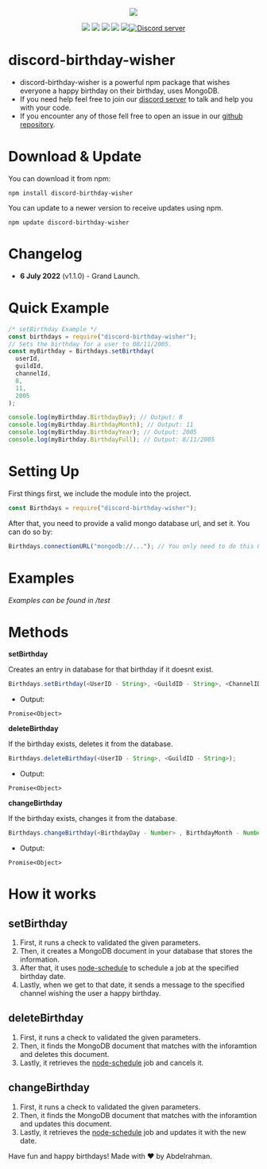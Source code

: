 <p align="center"><a href="https://nodei.co/npm/discord-birthday-wisher/"><img src="https://nodei.co/npm/discord-birthday-wisher.png"></a></p>
<p align="center"><img src="https://img.shields.io/npm/v/discord-birthday-wisher"> <img src="https://img.shields.io/github/repo-size/Abdelrahman-Mohammad/discord-birthday-wisher"> <img src="https://img.shields.io/npm/l/discord-birthday-wisher"> <img src="https://img.shields.io/github/contributors/Abdelrahman-Mohammad/discord-birthday-wisher"> <img src="https://img.shields.io/github/package-json/dependency-version/Abdelrahman-Mohammad/discord-birthday-wisher/mongoose"><a href="https://discord.gg/rk7cVyk"><img src="https://discordapp.com/api/guilds/753938142246994031/widget.png" alt="Discord server"/></a></p>

# discord-birthday-wisher

- discord-birthday-wisher is a powerful npm package that wishes everyone a happy birthday on their birthday, uses MongoDB.
- If you need help feel free to join our <a href="https://discord.gg/hnzXhDh">discord server</a> to talk and help you with your code.
- If you encounter any of those fell free to open an issue in our <a href="https://github.com/Abdelrahman-Mohammad/discord-birthday-wisher/issues">github repository</a>.

# Download & Update

You can download it from npm:

```cli
npm install discord-birthday-wisher
```

You can update to a newer version to receive updates using npm.

```cli
npm update discord-birthday-wisher
```

# Changelog

- **6 July 2022** (v1.1.0) - Grand Launch.

# Quick Example

```js
/* setBirthday Example */
const birthdays = require("discord-birthday-wisher");
// Sets the birthday for a user to 08/11/2005.
const myBirthday = Birthdays.setBirthday(
  userId,
  guildId,
  channelId,
  8,
  11,
  2005
);

console.log(myBirthday.BirthdayDay); // Output: 8
console.log(myBirthday.BirthdayMonth); // Output: 11
console.log(myBirthday.BirthdayYear); // Output: 2005
console.log(myBirthday.BirthdayFull); // Output: 8/11/2005
```

# Setting Up

First things first, we include the module into the project.

```js
const Birthdays = require("discord-birthday-wisher");
```

After that, you need to provide a valid mongo database url, and set it. You can do so by:

```js
Birthdays.connectionURL("mongodb://..."); // You only need to do this ONCE per process.
```

# Examples

_Examples can be found in /test_

# Methods

**setBirthday**

Creates an entry in database for that birthday if it doesnt exist.

```js
Birthdays.setBirthday(<UserID - String>, <GuildID - String>, <ChannelID - String>, <BirthdayDay - Number> , BirthdayMonth - Number>, <BirthdayYear - Number>);
```

- Output:

```
Promise<Object>
```

**deleteBirthday**

If the birthday exists, deletes it from the database.

```js
Birthdays.deleteBirthday(<UserID - String>, <GuildID - String>);
```

- Output:

```
Promise<Object>
```

**changeBirthday**

If the birthday exists, changes it from the database.

```js
Birthdays.changeBirthday(<BirthdayDay - Number> , BirthdayMonth - Number>, <BirthdayYear - Number>);
```

- Output:

```
Promise<Object>
```

# How it works

## setBirthday

1. First, it runs a check to validated the given parameters.
2. Then, it creates a MongoDB document in your database that stores the information.
3. After that, it uses [node-schedule](https://www.npmjs.com/package/node-schedule) to schedule a job at the specified birthday date.
4. Lastly, when we get to that date, it sends a message to the specified channel wishing the user a happy birthday.

## deleteBirthday

1. First, it runs a check to validated the given parameters.
2. Then, it finds the MongoDB document that matches with the inforamtion and deletes this document.
3. Lastly, it retrieves the [node-schedule](https://www.npmjs.com/package/node-schedule) job and cancels it.

## changeBirthday

1. First, it runs a check to validated the given parameters.
2. Then, it finds the MongoDB document that matches with the inforamtion and updates this document.
3. Lastly, it retrieves the [node-schedule](https://www.npmjs.com/package/node-schedule) job and updates it with the new date.

Have fun and happy birthdays! Made with ❤ by Abdelrahman.
